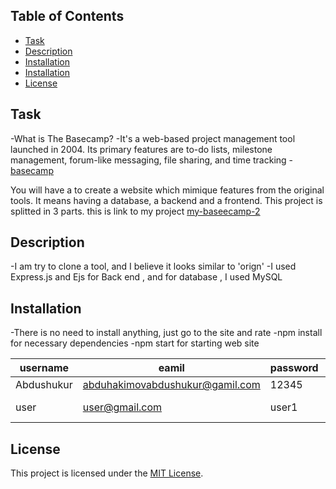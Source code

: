 ## Table of Contents
- [Task](#Task)
- [Description](#Description)
- [Installation](#installation)
- [Installation](#Installation)
- [License](#license)

## Task 
-What is The Basecamp?
-It's a web-based project management tool launched in 2004. Its primary features are to-do lists, milestone management, forum-like messaging, file sharing, and time tracking - [basecamp](https://basecamp.com/)

You will have a to create a website which mimique features from the original tools. It means having a database, a backend and a frontend. This project is splitted in 3 parts.
this is link to my project  [my-baseecamp-2](https://basecamp2-lfx6.onrender.com)

## Description 
-I am try to clone a tool, and I believe it looks similar to 'orign'
-I used Express.js and Ejs for Back end , and for database , I used MySQL


## Installation
-There is no need to install anything, just go to the site and rate
-npm install for necessary dependencies
-npm start for starting web site

| username | eamil                         |  password | role      |
|----------|-------------------------------|-----------|-----------|
|Abdushukur|abduhakimovabdushukur@gamil.com|   12345   | admin     |
|  user    | user@gmail.com                | user1     | non admin |



## License

This project is licensed under the [MIT License](LICENSE).